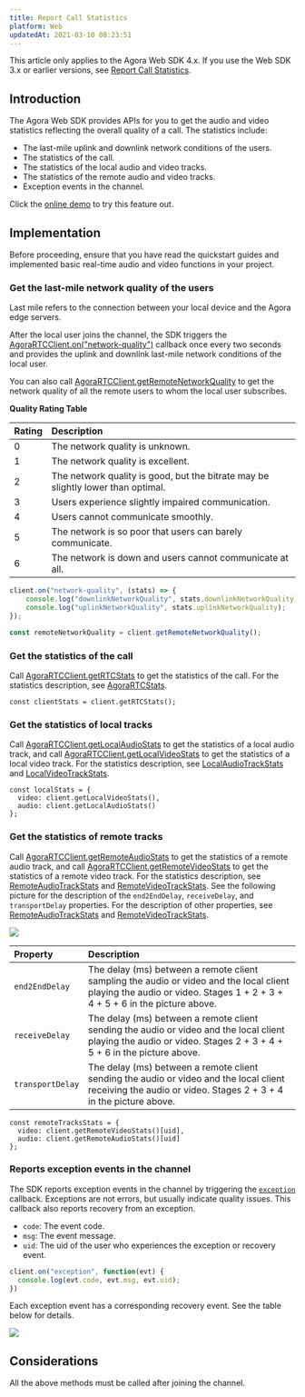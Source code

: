 ```yaml
---
title: Report Call Statistics
platform: Web
updatedAt: 2021-03-10 08:23:51
---
```

<div class="alert note">This article only applies to the Agora Web SDK 4.x. If you use the Web SDK 3.x or earlier versions, see <a href="./in-call_quality_web?platform=Web">Report Call Statistics</a>.</li></div>

## Introduction
The Agora Web SDK provides APIs for you to get the audio and video statistics reflecting the overall quality of a call. The statistics include:
- The last-mile uplink and downlink network conditions of the users.
- The statistics of the call.
- The statistics of the local audio and video tracks.
- The statistics of the remote audio and video tracks.
- Exception events in the channel.

<div class="alert info">Click the <a href="https://webdemo.agora.io/agora-websdk-api-example-4.x/displayCallStats/index.html">online demo</a> to try this feature out.</div>

## Implementation

Before proceeding, ensure that you have read the quickstart guides and implemented basic real-time audio and video functions in your project.

### Get the last-mile network quality of the users

Last mile refers to the connection between your local device and the Agora edge servers.

After the local user joins the channel, the SDK triggers the [AgoraRTCClient.on("network-quality")](./API%20Reference/web_ng/interfaces/iagorartcclient.html#event_network_quality) callback once every two seconds and provides the uplink and downlink last-mile network conditions of the local user.

You can also call [AgoraRTCClient.getRemoteNetworkQuality](./API%20Reference/web_ng/interfaces/iagorartcclient.html#getremotenetworkquality) to get the network quality of all the remote users to whom the local user subscribes.

**Quality Rating Table**

| Rating | Description                                                  |
| :----- | :----------------------------------------------------------- |
| 0      | The network quality is unknown.                              |
| 1      | The network quality is excellent.                            |
| 2      | The network quality is good, but the bitrate may be slightly lower than optimal. |
| 3      | Users experience slightly impaired communication.            |
| 4      | Users cannot communicate smoothly.                           |
| 5      | The network is so poor that users can barely communicate.    |
| 6      | The network is down and users cannot communicate at all.     |

```js
client.on("network-quality", (stats) => {
    console.log("downlinkNetworkQuality", stats.downlinkNetworkQuality);
    console.log("uplinkNetworkQuality", stats.uplinkNetworkQuality);
});
```
```js
const remoteNetworkQuality = client.getRemoteNetworkQuality();
```

### Get the statistics of the call

Call [AgoraRTCClient.getRTCStats](./API%20Reference/web_ng/interfaces/iagorartcclient.html#getrtcstats) to get the statistics of the call. For the statistics description, see [AgoraRTCStats](./API%20Reference/web_ng/interfaces/agorartcstats.html).

```
const clientStats = client.getRTCStats();
```

### Get the statistics of local tracks

Call [AgoraRTCClient.getLocalAudioStats](./API%20Reference/web_ng/interfaces/iagorartcclient.html#getlocalaudiostats) to get the statistics of a local audio track, and call [AgoraRTCClient.getLocalVideoStats](./API%20Reference/web_ng/interfaces/iagorartcclient.html#getlocalvideostats) to get the statistics of a local video track. For the statistics description, see [LocalAudioTrackStats](./API%20Reference/web_ng/interfaces/localaudiotrackstats.html) and [LocalVideoTrackStats](./API%20Reference/web_ng/interfaces/localvideotrackstats.html).

```
const localStats = {
  video: client.getLocalVideoStats(),
  audio: client.getLocalAudioStats()
};
```

### Get the statistics of remote tracks

Call [AgoraRTCClient.getRemoteAudioStats](./API%20Reference/web_ng/interfaces/iagorartcclient.html#getremoteaudiostats) to get the statistics of a remote audio track, and call [AgoraRTCClient.getRemoteVideoStats](./API%20Reference/web_ng/interfaces/iagorartcclient.html#getremotevideostats) to get the statistics of a remote video track. For the statistics description, see [RemoteAudioTrackStats](./API%20Reference/web_ng/interfaces/remoteaudiotrackstats.html) and [RemoteVideoTrackStats](./API%20Reference/web_ng/interfaces/remotevideotrackstats.html). See the following picture for the description of the `end2EndDelay`, `receiveDelay`, and `transportDelay` properties. For the description of other properties, see [RemoteAudioTrackStats](./API%20Reference/web_ng/interfaces/remoteaudiotrackstats.html) and [RemoteVideoTrackStats](./API%20Reference/web_ng/interfaces/remotevideotrackstats.html).

![](https://web-cdn.agora.io/docs-files/1615364618517)

| Property         | Description                                                  |
| :--------------- | :----------------------------------------------------------- |
| `end2EndDelay`   | The delay (ms) between a remote client sampling the audio or video and the local client playing the audio or video. Stages 1 + 2 + 3 + 4 + 5 + 6 in the picture above. |
| `receiveDelay`   | The delay (ms) between a remote client sending the audio or video and the local client playing the audio or video. Stages 2 + 3 + 4 + 5 + 6 in the picture above. |
| `transportDelay` | The delay (ms) between a remote client sending the audio or video and the local client receiving the audio or video. Stages 2 + 3 + 4 in the picture above. |

```
const remoteTracksStats = {
  video: client.getRemoteVideoStats()[uid],
  audio: client.getRemoteAudioStats()[uid]
};
```

### Reports exception events in the channel
The SDK reports exception events in the channel by triggering the [`exception`](./API%20Reference/web_ng/interfaces/iagorartcclient.html#event_exception) callback. Exceptions are not errors, but usually indicate quality issues. This callback also reports recovery from an exception.
- `code`: The event code.
- `msg`: The event message.
- `uid`: The uid of the user who experiences the exception or recovery event.

``` javascript
client.on("exception", function(evt) {
  console.log(evt.code, evt.msg, evt.uid);
})
```

Each exception event has a corresponding recovery event. See the table below for details.

![](https://web-cdn.agora.io/docs-files/1550136373895)

## Considerations
All the above methods must be called after joining the channel.